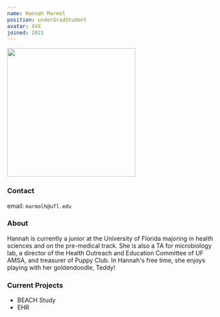 ```yaml
---
name: Hannah Marmol
position: underGradStudent
avatar: XXX
joined: 2021
---
```


<img width="300" src="{{site.baseurl}}/images/people/{{page.avatar}}" data-action="zoom">

### Contact

email: `marmolh@ufl.edu` <br>


### About

Hannah is currently a junior at the University of Florida majoring in health sciences and on the pre-medical track. 
She is also a TA for microbiology lab, a director of the Health Outreach and Education Committee of UF AMSA, and treasurer of Puppy Club. 
In Hannah's free time, she enjoys playing with her goldendoodle, Teddy!


### Current Projects

- BEACH Study
- EHR 
